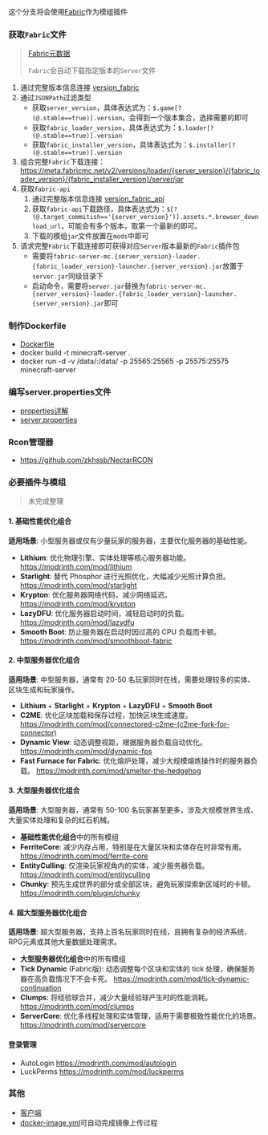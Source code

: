 这个分支将会使用[Fabric](https://fabricmc.net/use/server/)作为模组插件

### 获取`Fabric`文件
> [Fabric元数据](https://meta.fabricmc.net/)
> 
> `Fabric`会自动下载指定版本的`Server`文件
1. 通过完整版本信息连接 [version_fabric](https://meta.fabricmc.net/v2/versions/)
2. 通过`JSONPath`过滤类型
   - 获取`server_version`，具体表达式为：`$.game[?(@.stable==true)].version`，会得到一个版本集合，选择需要的即可
   - 获取`fabric_loader_version`，具体表达式为：`$.loader[?(@.stable==true)].version`
   - 获取`fabric_installer_version`，具体表达式为：`$.installer[?(@.stable==true)].version`
4. 组合完整`Fabric`下载连接：https://meta.fabricmc.net/v2/versions/loader/{server_version}/{fabric_loader_version}/{fabric_installer_version}/server/jar
5. 获取`fabric-api`
   1. 通过完整版本信息连接 [version_fabric_api](https://api.github.com/repos/FabricMC/fabric/releases)
   2. 获取`fabric-api`下载路径，具体表达式为：`$[?(@.target_commitish=='{server_version}')].assets.*.browser_download_url`，可能会有多个版本，取第一个最新的即可。
   3. 下载的模组`jar`文件放置在`mods`中即可
6. 请求完整`Fabric`下载连接即可获得对应`Server`版本最新的`Fabric`插件包
   - 需要将`fabric-server-mc.{server_version}-loader.{fabric_loader_version}-launcher.{server_version}.jar`放置于`server.jar`同级目录下
   - 启动命令，需要将`server.jar`替换为`fabric-server-mc.{server_version}-loader.{fabric_loader_version}-launcher.{server_version}.jar`即可
   
### 制作Dockerfile
- [Dockerfile](Dockerfile)
- docker build -t minecraft-server .
- docker run -d -v /data/:/data/ -p 25565:25565 -p 25575:25575 minecraft-server

### 编写server.properties文件
- [properties详解](https://minecraft.fandom.com/zh/wiki/Server.properties)
- [server.properties](server.properties)

### Rcon管理器
- https://github.com/zkhssb/NectarRCON

### 必要插件与模组
> 未完成整理

#### **1. 基础性能优化组合**
**适用场景**: 小型服务器或仅有少量玩家的服务器，主要优化服务器的基础性能。

- **Lithium**: 优化物理引擎、实体处理等核心服务器功能。https://modrinth.com/mod/lithium
- **Starlight**: 替代 Phosphor 进行光照优化，大幅减少光照计算负担。 https://modrinth.com/mod/starlight
- **Krypton**: 优化服务器网络代码，减少网络延迟。 https://modrinth.com/mod/krypton
- **LazyDFU**: 优化服务器启动时间，减轻启动时的负载。 https://modrinth.com/mod/lazydfu
- **Smooth Boot**: 防止服务器在启动时因过高的 CPU 负载而卡顿。 https://modrinth.com/mod/smoothboot-fabric

#### **2. 中型服务器优化组合**
**适用场景**: 中型服务器，通常有 20-50 名玩家同时在线，需要处理较多的实体、区块生成和玩家操作。

- **Lithium** + **Starlight** + **Krypton** + **LazyDFU** + **Smooth Boot**
- **C2ME**: 优化区块加载和保存过程，加快区块生成速度。 https://modrinth.com/mod/connectored-c2me-(c2me-fork-for-connector)
- **Dynamic View**: 动态调整视距，根据服务器负载自动优化。 https://modrinth.com/mod/dynamic-fps
- **Fast Furnace for Fabric**: 优化熔炉处理，减少大规模熔炼操作时的服务器负载。 https://modrinth.com/mod/smelter-the-hedgehog

#### **3. 大型服务器优化组合**
**适用场景**: 大型服务器，通常有 50-100 名玩家甚至更多，涉及大规模世界生成、大量实体处理和复杂的红石机械。

- **基础性能优化组合**中的所有模组
- **FerriteCore**: 减少内存占用，特别是在大量区块和实体存在时非常有用。 https://modrinth.com/mod/ferrite-core
- **EntityCulling**: 仅渲染玩家视角内的实体，减少服务器负载。 https://modrinth.com/mod/entityculling
- **Chunky**: 预先生成世界的部分或全部区块，避免玩家探索新区域时的卡顿。 https://modrinth.com/plugin/chunky

#### **4. 超大型服务器优化组合**
**适用场景**: 超大型服务器，支持上百名玩家同时在线，且拥有复杂的经济系统、RPG元素或其他大量数据处理需求。

- **大型服务器优化组合**中的所有模组
- **Tick Dynamic** (Fabric版): 动态调整每个区块和实体的 tick 处理，确保服务器在高负载情况下不会卡死。 https://modrinth.com/mod/tick-dynamic-continuation
- **Clumps**: 将经验球合并，减少大量经验球产生时的性能消耗。 https://modrinth.com/mod/clumps
- **ServerCore**: 优化多线程处理和实体管理，适用于需要极致性能优化的场景。 https://modrinth.com/mod/servercore

#### **登录管理**
- AutoLogin https://modrinth.com/mod/autologin
- LuckPerms https://modrinth.com/mod/luckperms

### 其他
- [客户端](https://ci.huangyuhui.net/job/HMCL/)
- [docker-image.yml](.github/workflows/docker-image.yml)可自动完成镜像上传过程
